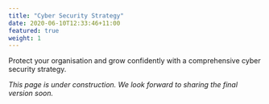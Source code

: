 ```yaml
---
title: "Cyber Security Strategy"
date: 2020-06-10T12:33:46+11:00
featured: true
weight: 1
---
```


Protect your organisation and grow confidently with a comprehensive cyber security strategy.



*This page is under construction. We look forward to sharing the final version soon.*